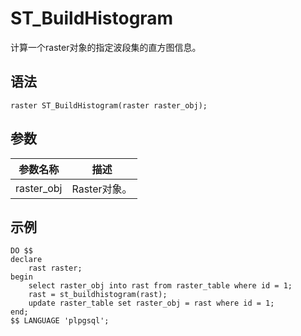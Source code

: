 # ST\_BuildHistogram

计算一个raster对象的指定波段集的直方图信息。

## 语法

```
raster ST_BuildHistogram(raster raster_obj);
```

## 参数

|参数名称|描述|
|----|--|
|raster\_obj|Raster对象。|

## 示例

```
DO $$
declare
    rast raster;
begin
    select raster_obj into rast from raster_table where id = 1;
    rast = st_buildhistogram(rast);
    update raster_table set raster_obj = rast where id = 1;
end;    
$$ LANGUAGE 'plpgsql';
```

